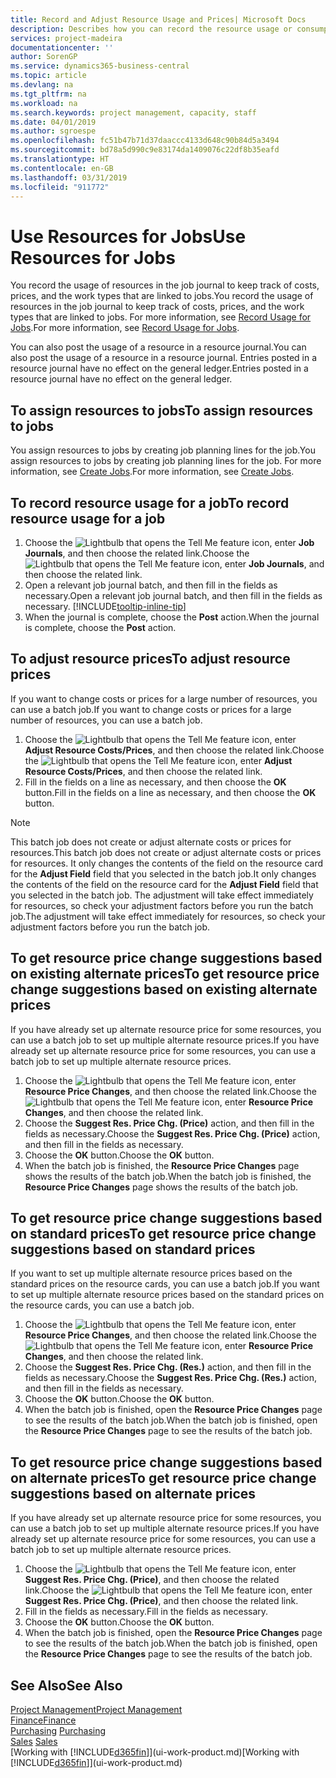 ```yaml
---
title: Record and Adjust Resource Usage and Prices| Microsoft Docs
description: Describes how you can record the resource usage or consumption associated with a job, to keep track and manage costs, prices, and work types.
services: project-madeira
documentationcenter: ''
author: SorenGP
ms.service: dynamics365-business-central
ms.topic: article
ms.devlang: na
ms.tgt_pltfrm: na
ms.workload: na
ms.search.keywords: project management, capacity, staff
ms.date: 04/01/2019
ms.author: sgroespe
ms.openlocfilehash: fc51b47b71d37daaccc4133d648c90b84d5a3494
ms.sourcegitcommit: bd78a5d990c9e83174da1409076c22df8b35eafd
ms.translationtype: HT
ms.contentlocale: en-GB
ms.lasthandoff: 03/31/2019
ms.locfileid: "911772"
---
```

# <a name="use-resources-for-jobs"></a><span data-ttu-id="c5eae-103">Use Resources for Jobs</span><span class="sxs-lookup"><span data-stu-id="c5eae-103">Use Resources for Jobs</span></span>
<span data-ttu-id="c5eae-104">You record the usage of resources in the job journal to keep track of costs, prices, and the work types that are linked to jobs.</span><span class="sxs-lookup"><span data-stu-id="c5eae-104">You record the usage of resources in the job journal to keep track of costs, prices, and the work types that are linked to jobs.</span></span> <span data-ttu-id="c5eae-105">For more information, see [Record Usage for Jobs](projects-how-record-job-usage.md).</span><span class="sxs-lookup"><span data-stu-id="c5eae-105">For more information, see [Record Usage for Jobs](projects-how-record-job-usage.md).</span></span>

<span data-ttu-id="c5eae-106">You can also post the usage of a resource in a resource journal.</span><span class="sxs-lookup"><span data-stu-id="c5eae-106">You can also post the usage of a resource in a resource journal.</span></span> <span data-ttu-id="c5eae-107">Entries posted in a resource journal have no effect on the general ledger.</span><span class="sxs-lookup"><span data-stu-id="c5eae-107">Entries posted in a resource journal have no effect on the general ledger.</span></span>

## <a name="to-assign-resources-to-jobs"></a><span data-ttu-id="c5eae-108">To assign resources to jobs</span><span class="sxs-lookup"><span data-stu-id="c5eae-108">To assign resources to jobs</span></span>
<span data-ttu-id="c5eae-109">You assign resources to jobs by creating job planning lines for the job.</span><span class="sxs-lookup"><span data-stu-id="c5eae-109">You assign resources to jobs by creating job planning lines for the job.</span></span> <span data-ttu-id="c5eae-110">For more information, see [Create Jobs](projects-how-create-jobs.md).</span><span class="sxs-lookup"><span data-stu-id="c5eae-110">For more information, see [Create Jobs](projects-how-create-jobs.md).</span></span>

## <a name="to-record-resource-usage-for-a-job"></a><span data-ttu-id="c5eae-111">To record resource usage for a job</span><span class="sxs-lookup"><span data-stu-id="c5eae-111">To record resource usage for a job</span></span>
1. <span data-ttu-id="c5eae-112">Choose the ![Lightbulb that opens the Tell Me feature](media/ui-search/search_small.png "Tell me what you want to do") icon, enter **Job Journals**, and then choose the related link.</span><span class="sxs-lookup"><span data-stu-id="c5eae-112">Choose the ![Lightbulb that opens the Tell Me feature](media/ui-search/search_small.png "Tell me what you want to do") icon, enter **Job Journals**, and then choose the related link.</span></span>
2. <span data-ttu-id="c5eae-113">Open a relevant job journal batch, and then fill in the fields as necessary.</span><span class="sxs-lookup"><span data-stu-id="c5eae-113">Open a relevant job journal batch, and then fill in the fields as necessary.</span></span> [!INCLUDE[tooltip-inline-tip](includes/tooltip-inline-tip_md.md)]
3. <span data-ttu-id="c5eae-114">When the journal is complete, choose the **Post** action.</span><span class="sxs-lookup"><span data-stu-id="c5eae-114">When the journal is complete, choose the **Post** action.</span></span>

## <a name="to-adjust-resource-prices"></a><span data-ttu-id="c5eae-115">To adjust resource prices</span><span class="sxs-lookup"><span data-stu-id="c5eae-115">To adjust resource prices</span></span>
<span data-ttu-id="c5eae-116">If you want to change costs or prices for a large number of resources, you can use a batch job.</span><span class="sxs-lookup"><span data-stu-id="c5eae-116">If you want to change costs or prices for a large number of resources, you can use a batch job.</span></span>  

1. <span data-ttu-id="c5eae-117">Choose the ![Lightbulb that opens the Tell Me feature](media/ui-search/search_small.png "Tell me what you want to do") icon, enter **Adjust Resource Costs/Prices**, and then choose the related link.</span><span class="sxs-lookup"><span data-stu-id="c5eae-117">Choose the ![Lightbulb that opens the Tell Me feature](media/ui-search/search_small.png "Tell me what you want to do") icon, enter **Adjust Resource Costs/Prices**, and then choose the related link.</span></span>
2. <span data-ttu-id="c5eae-118">Fill in the fields on a line as necessary, and then choose the **OK** button.</span><span class="sxs-lookup"><span data-stu-id="c5eae-118">Fill in the fields on a line as necessary, and then choose the **OK** button.</span></span>

> [!NOTE]  
>   <span data-ttu-id="c5eae-119">This batch job does not create or adjust alternate costs or prices for resources.</span><span class="sxs-lookup"><span data-stu-id="c5eae-119">This batch job does not create or adjust alternate costs or prices for resources.</span></span> <span data-ttu-id="c5eae-120">It only changes the contents of the field on the resource card for the **Adjust Field** field that you selected in the batch job.</span><span class="sxs-lookup"><span data-stu-id="c5eae-120">It only changes the contents of the field on the resource card for the **Adjust Field** field that you selected in the batch job.</span></span> <span data-ttu-id="c5eae-121">The adjustment will take effect immediately for resources, so check your adjustment factors before you run the batch job.</span><span class="sxs-lookup"><span data-stu-id="c5eae-121">The adjustment will take effect immediately for resources, so check your adjustment factors before you run the batch job.</span></span>

## <a name="to-get-resource-price-change-suggestions-based-on-existing-alternate-prices"></a><span data-ttu-id="c5eae-122">To get resource price change suggestions based on existing alternate prices</span><span class="sxs-lookup"><span data-stu-id="c5eae-122">To get resource price change suggestions based on existing alternate prices</span></span>
<span data-ttu-id="c5eae-123">If you have already set up alternate resource price for some resources, you can use a batch job to set up multiple alternate resource prices.</span><span class="sxs-lookup"><span data-stu-id="c5eae-123">If you have already set up alternate resource price for some resources, you can use a batch job to set up multiple alternate resource prices.</span></span>

1. <span data-ttu-id="c5eae-124">Choose the ![Lightbulb that opens the Tell Me feature](media/ui-search/search_small.png "Tell me what you want to do") icon, enter **Resource Price Changes**, and then choose the related link.</span><span class="sxs-lookup"><span data-stu-id="c5eae-124">Choose the ![Lightbulb that opens the Tell Me feature](media/ui-search/search_small.png "Tell me what you want to do") icon, enter **Resource Price Changes**, and then choose the related link.</span></span>
2. <span data-ttu-id="c5eae-125">Choose the **Suggest Res. Price Chg. (Price)** action, and then fill in the fields as necessary.</span><span class="sxs-lookup"><span data-stu-id="c5eae-125">Choose the **Suggest Res. Price Chg. (Price)** action, and then fill in the fields as necessary.</span></span>
3. <span data-ttu-id="c5eae-126">Choose the **OK** button.</span><span class="sxs-lookup"><span data-stu-id="c5eae-126">Choose the **OK** button.</span></span>  
4. <span data-ttu-id="c5eae-127">When the batch job is finished, the **Resource Price Changes** page shows the results of the batch job.</span><span class="sxs-lookup"><span data-stu-id="c5eae-127">When the batch job is finished, the **Resource Price Changes** page shows the results of the batch job.</span></span>

## <a name="to-get-resource-price-change-suggestions-based-on-standard-prices"></a><span data-ttu-id="c5eae-128">To get resource price change suggestions based on standard prices</span><span class="sxs-lookup"><span data-stu-id="c5eae-128">To get resource price change suggestions based on standard prices</span></span>
<span data-ttu-id="c5eae-129">If you want to set up multiple alternate resource prices based on the standard prices on the resource cards, you can use a batch job.</span><span class="sxs-lookup"><span data-stu-id="c5eae-129">If you want to set up multiple alternate resource prices based on the standard prices on the resource cards, you can use a batch job.</span></span>  

1. <span data-ttu-id="c5eae-130">Choose the ![Lightbulb that opens the Tell Me feature](media/ui-search/search_small.png "Tell me what you want to do") icon, enter **Resource Price Changes**, and then choose the related link.</span><span class="sxs-lookup"><span data-stu-id="c5eae-130">Choose the ![Lightbulb that opens the Tell Me feature](media/ui-search/search_small.png "Tell me what you want to do") icon, enter **Resource Price Changes**, and then choose the related link.</span></span>
2. <span data-ttu-id="c5eae-131">Choose the **Suggest Res. Price Chg. (Res.)** action, and then fill in the fields as necessary.</span><span class="sxs-lookup"><span data-stu-id="c5eae-131">Choose the **Suggest Res. Price Chg. (Res.)** action, and then fill in the fields as necessary.</span></span>  
3. <span data-ttu-id="c5eae-132">Choose the **OK** button.</span><span class="sxs-lookup"><span data-stu-id="c5eae-132">Choose the **OK** button.</span></span>  
4. <span data-ttu-id="c5eae-133">When the batch job is finished, open the **Resource Price Changes** page to see the results of the batch job.</span><span class="sxs-lookup"><span data-stu-id="c5eae-133">When the batch job is finished, open the **Resource Price Changes** page to see the results of the batch job.</span></span>

## <a name="to-get-resource-price-change-suggestions-based-on-alternate-prices"></a><span data-ttu-id="c5eae-134">To get resource price change suggestions based on alternate prices</span><span class="sxs-lookup"><span data-stu-id="c5eae-134">To get resource price change suggestions based on alternate prices</span></span>
<span data-ttu-id="c5eae-135">If you have already set up alternate resource price for some resources, you can use a batch job to set up multiple alternate resource prices.</span><span class="sxs-lookup"><span data-stu-id="c5eae-135">If you have already set up alternate resource price for some resources, you can use a batch job to set up multiple alternate resource prices.</span></span>

1. <span data-ttu-id="c5eae-136">Choose the ![Lightbulb that opens the Tell Me feature](media/ui-search/search_small.png "Tell me what you want to do") icon, enter **Suggest Res. Price Chg. (Price)**, and then choose the related link.</span><span class="sxs-lookup"><span data-stu-id="c5eae-136">Choose the ![Lightbulb that opens the Tell Me feature](media/ui-search/search_small.png "Tell me what you want to do") icon, enter **Suggest Res. Price Chg. (Price)**, and then choose the related link.</span></span>  
2. <span data-ttu-id="c5eae-137">Fill in the fields as necessary.</span><span class="sxs-lookup"><span data-stu-id="c5eae-137">Fill in the fields as necessary.</span></span>
3. <span data-ttu-id="c5eae-138">Choose the **OK** button.</span><span class="sxs-lookup"><span data-stu-id="c5eae-138">Choose the **OK** button.</span></span>  
4. <span data-ttu-id="c5eae-139">When the batch job is finished, open the **Resource Price Changes** page to see the results of the batch job.</span><span class="sxs-lookup"><span data-stu-id="c5eae-139">When the batch job is finished, open the **Resource Price Changes** page to see the results of the batch job.</span></span>

## <a name="see-also"></a><span data-ttu-id="c5eae-140">See Also</span><span class="sxs-lookup"><span data-stu-id="c5eae-140">See Also</span></span>
[<span data-ttu-id="c5eae-141">Project Management</span><span class="sxs-lookup"><span data-stu-id="c5eae-141">Project Management</span></span>](projects-manage-projects.md)  
[<span data-ttu-id="c5eae-142">Finance</span><span class="sxs-lookup"><span data-stu-id="c5eae-142">Finance</span></span>](finance.md)  
<span data-ttu-id="c5eae-143">[Purchasing](purchasing-manage-purchasing.md)       </span><span class="sxs-lookup"><span data-stu-id="c5eae-143">[Purchasing](purchasing-manage-purchasing.md)       </span></span>  
<span data-ttu-id="c5eae-144">[Sales](sales-manage-sales.md)   </span><span class="sxs-lookup"><span data-stu-id="c5eae-144">[Sales](sales-manage-sales.md)   </span></span>  
<span data-ttu-id="c5eae-145">[Working with [!INCLUDE[d365fin](includes/d365fin_md.md)]](ui-work-product.md)</span><span class="sxs-lookup"><span data-stu-id="c5eae-145">[Working with [!INCLUDE[d365fin](includes/d365fin_md.md)]](ui-work-product.md)</span></span>  
